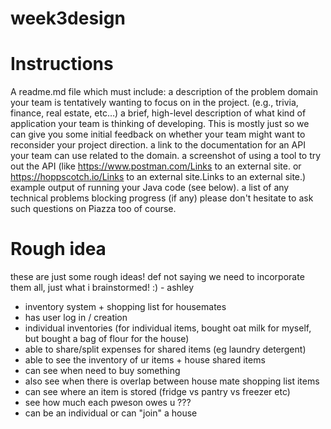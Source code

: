# week3design
# Instructions
A readme.md file which must include:
a description of the problem domain your team is tentatively wanting to focus on in the project. (e.g., trivia, finance, real estate, etc…)
a brief, high-level description of what kind of application your team is thinking of developing.
This is mostly just so we can give you some initial feedback on whether your team might want to reconsider your project direction.
a link to the documentation for an API your team can use related to the domain.
a screenshot of using a tool to try out the API (like https://www.postman.com/Links to an external site. or https://hoppscotch.io/Links to an external site.Links to an external site.)
example output of running your Java code (see below).
a list of any technical problems blocking progress (if any)
please don't hesitate to ask such questions on Piazza too of course.

 # Rough idea
 these are just some rough ideas! def not saying we need to incorporate them all, just what i brainstormed! :) - ashley
 - inventory system + shopping list for housemates
 - has user log in / creation
 - individual inventories (for individual items, bought oat milk for myself, but bought a bag of flour for the house)
 - able to share/split expenses for shared items (eg laundry detergent)
 - able to see the inventory of ur items + house shared items 
 - can see when need to buy something 
 - also see when there is overlap between house mate shopping list items
 - can see where an item is stored (fridge vs pantry vs freezer etc)
 - see how much each pweson owes u ???
 - can be an individual or can "join" a house
   
